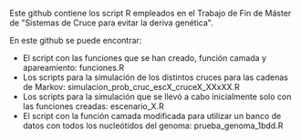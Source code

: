 Este github contiene los script R empleados en el Trabajo de Fin de Máster de "Sistemas de Cruce para evitar la deriva genética".

En este github se puede encontrar:
- El script con las funciones que se han creado, función camada y apareamiento: funciones.R
- Los scripts para la simulación de los distintos cruces para las cadenas de Markov: simulacion_prob_cruc_escX_cruceX_XXxXX.R
- Los scripts para la simulación que se llevó a cabo inicialmente solo con las funciones creadas: escenario_X.R
- El script con la función camada modificada para utilizar un banco de datos con todos los nucleótidos del genoma: prueba_genoma_1bdd.R
